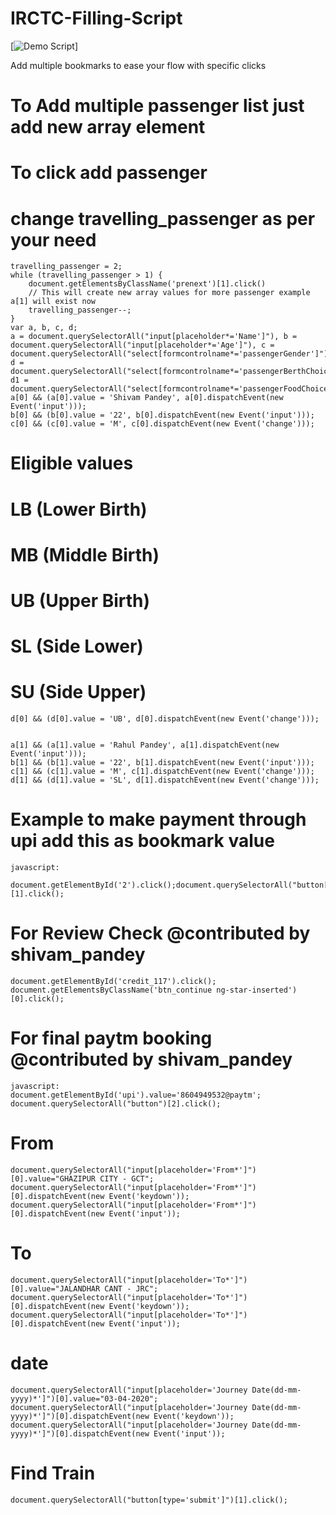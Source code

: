 # IRCTC-Filling-Script


[![Demo Script](https://j.gifs.com/ZYRrJQ.gif)]

Add multiple bookmarks to ease your flow with specific clicks

# To Add multiple passenger list just add new array element
  # To click add passenger
    

  # change travelling_passenger as per your need
    travelling_passenger = 2;
    while (travelling_passenger > 1) {
        document.getElementsByClassName('prenext')[1].click()
        // This will create new array values for more passenger example a[1] will exist now
        travelling_passenger--;
    }
    var a, b, c, d;
    a = document.querySelectorAll("input[placeholder*='Name']"), b = document.querySelectorAll("input[placeholder*='Age']"), c = document.querySelectorAll("select[formcontrolname*='passengerGender']"), d = document.querySelectorAll("select[formcontrolname*='passengerBerthChoice']"), d1 = document.querySelectorAll("select[formcontrolname*='passengerFoodChoice']");
    a[0] && (a[0].value = 'Shivam Pandey', a[0].dispatchEvent(new Event('input')));
    b[0] && (b[0].value = '22', b[0].dispatchEvent(new Event('input')));
    c[0] && (c[0].value = 'M', c[0].dispatchEvent(new Event('change')));
  # Eligible values
  # LB (Lower Birth)
  # MB (Middle Birth)
  # UB (Upper Birth)
  # SL (Side Lower)
  # SU (Side Upper)
    d[0] && (d[0].value = 'UB', d[0].dispatchEvent(new Event('change')));


    a[1] && (a[1].value = 'Rahul Pandey', a[1].dispatchEvent(new Event('input')));
    b[1] && (b[1].value = '22', b[1].dispatchEvent(new Event('input')));
    c[1] && (c[1].value = 'M', c[1].dispatchEvent(new Event('change')));
    d[1] && (d[1].value = 'SL', d[1].dispatchEvent(new Event('change')));
    


        
# Example to make payment through upi add this as bookmark value
    javascript:
     document.getElementById('2').click();document.querySelectorAll("button[type='submit']")[1].click();


# For Review Check @contributed by shivam_pandey

    document.getElementById('credit_117').click();
    document.getElementsByClassName('btn_continue ng-star-inserted')[0].click();



    
  
# For final paytm booking @contributed by shivam_pandey
    
    javascript:
    document.getElementById('upi').value='8604949532@paytm';
    document.querySelectorAll("button")[2].click();




# From

    document.querySelectorAll("input[placeholder='From*']")[0].value="GHAZIPUR CITY - GCT";
    document.querySelectorAll("input[placeholder='From*']")[0].dispatchEvent(new Event('keydown'));
    document.querySelectorAll("input[placeholder='From*']")[0].dispatchEvent(new Event('input'));



# To
    document.querySelectorAll("input[placeholder='To*']")[0].value="JALANDHAR CANT - JRC";
    document.querySelectorAll("input[placeholder='To*']")[0].dispatchEvent(new Event('keydown'));
    document.querySelectorAll("input[placeholder='To*']")[0].dispatchEvent(new Event('input'));



# date

    document.querySelectorAll("input[placeholder='Journey Date(dd-mm-yyyy)*']")[0].value="03-04-2020";
    document.querySelectorAll("input[placeholder='Journey Date(dd-mm-yyyy)*']")[0].dispatchEvent(new Event('keydown'));
    document.querySelectorAll("input[placeholder='Journey Date(dd-mm-yyyy)*']")[0].dispatchEvent(new Event('input'));





# Find Train

    document.querySelectorAll("button[type='submit']")[1].click();





   
